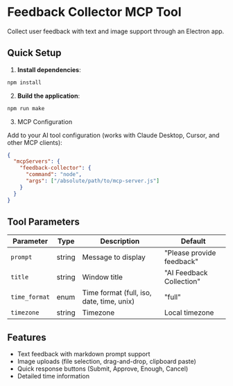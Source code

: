# Feedback Collector MCP Tool

Collect user feedback with text and image support through an Electron app.

## Quick Setup

1. **Install dependencies**:
```bash
npm install
```

2. **Build the application**:
```bash
npm run make
```

3. MCP Configuration

Add to your AI tool configuration (works with Claude Desktop, Cursor, and other MCP clients):

```json
{
  "mcpServers": {
    "feedback-collector": {
      "command": "node",
      "args": ["/absolute/path/to/mcp-server.js"]
    }
  }
}
```

## Tool Parameters

| Parameter | Type | Description | Default |
|-----------|------|-------------|---------|
| `prompt` | string | Message to display | "Please provide feedback" |
| `title` | string | Window title | "AI Feedback Collection" |
| `time_format` | enum | Time format (full, iso, date, time, unix) | "full" |
| `timezone` | string | Timezone | Local timezone |

## Features

- Text feedback with markdown prompt support
- Image uploads (file selection, drag-and-drop, clipboard paste)
- Quick response buttons (Submit, Approve, Enough, Cancel)
- Detailed time information 